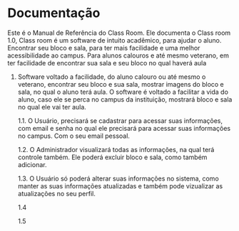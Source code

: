 # Documentação

Este é o Manual de Referência do Class Room. Ele documenta o Class room 1.0, Class room é um software de intuito acadêmico, para ajudar o aluno. Encontrar seu bloco e sala, para ter mais facilidade e uma melhor acessibilidade ao campus. Para alunos calouros e até mesmo veterano, em ter facilidade de encontrar sua sala e seu bloco no qual haverá aula

1. Software voltado a facilidade, do aluno calouro ou até mesmo o veterano, encontrar seu bloco e sua sala, mostrar imagens do bloco e sala, no qual o aluno terá aula. O software é voltado a facilitar a vida do aluno, caso ele se perca no campus da instituição, mostrará bloco e sala no qual ele vai ter aula.

     1.1. O Usuário, precisará se cadastrar para acessar suas informações, com email e senha no qual ele precisará para acessar suas informações no campus. Com o seu email pessoal. 
     
     1.2. O Administrador visualizará todas as informações, na qual terá controle também. Ele poderá excluir bloco e sala, como também adicionar.
     
     1.3. O Usuário só poderá alterar suas informações no sistema, como manter as suas informações atualizadas e também pode vizualizar as atualizações no seu perfil.
     
     1.4 
     
     1.5
 
    
